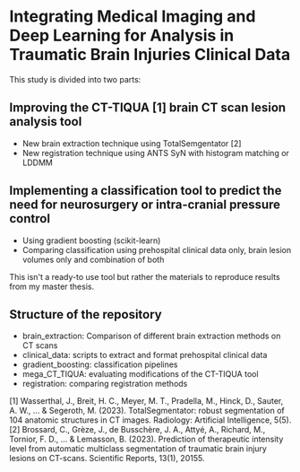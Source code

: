 # Integrating Medical Imaging and Deep Learning for Analysis in Traumatic Brain Injuries Clinical Data 


This study is divided into two parts:
## Improving the CT-TIQUA [1] brain CT scan lesion analysis tool
- New brain extraction technique using TotalSemgentator [2]
- New registration technique using ANTS SyN with histogram matching or LDDMM

## Implementing a classification tool to predict the need for neurosurgery or intra-cranial pressure control
- Using gradient boosting (scikit-learn)
- Comparing classification using prehospital clinical data only, brain lesion volumes only and combination of both



This isn't a ready-to use tool but rather the materials to reproduce results from my master thesis.


## Structure of the repository
- brain_extraction: Comparison of different brain extraction methods on CT scans
- clinical_data: scripts to extract and format prehospital clinical data
- gradient_boosting: classification pipelines
- mega_CT_TIQUA: evaluating modifications of the CT-TIQUA tool
- registration: comparing registration methods


[1] Wasserthal, J., Breit, H. C., Meyer, M. T., Pradella, M., Hinck, D., Sauter, A. W., ... & Segeroth, M. (2023). TotalSegmentator: robust segmentation of 104 anatomic structures in CT images. Radiology: Artificial Intelligence, 5(5).
[2] Brossard, C., Grèze, J., de Busschère, J. A., Attyé, A., Richard, M., Tornior, F. D., ... & Lemasson, B. (2023). Prediction of therapeutic intensity level from automatic multiclass segmentation of traumatic brain injury lesions on CT-scans. Scientific Reports, 13(1), 20155.

